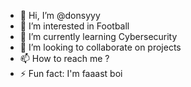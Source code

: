 - 👋 Hi, I’m @donsyyy
- 👀 I’m interested in Football
- 🌱 I’m currently learning Cybersecurity
- 💞️ I’m looking to collaborate on projects
- 📫 How to reach me ?
- ⚡ Fun fact: I'm faaast boi

<!---
donsyyy/donsyyy is a ✨ special ✨ repository because its `README.md` (this file) appears on your GitHub profile.
You can click the Preview link to take a look at your changes.
--->
